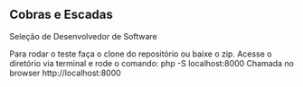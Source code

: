 ## Cobras e Escadas

Seleção de Desenvolvedor de Software

Para rodar o teste faça o clone do repositório ou baixe o zip.
Acesse o diretório via terminal e rode o comando:
php -S localhost:8000
Chamada no browser http://localhost:8000
